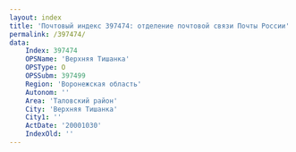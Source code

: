 ```yaml
---
layout: index
title: 'Почтовый индекс 397474: отделение почтовой связи Почты России'
permalink: /397474/
data:
    Index: 397474
    OPSName: 'Верхняя Тишанка'
    OPSType: О
    OPSSubm: 397499
    Region: 'Воронежская область'
    Autonom: ''
    Area: 'Таловский район'
    City: 'Верхняя Тишанка'
    City1: ''
    ActDate: '20001030'
    IndexOld: ''
---
```

